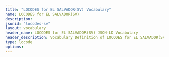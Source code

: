 ```yaml
---
title: "LOCODES for EL SALVADOR(SV) Vocabulary"
name: LOCODES for EL SALVADOR(SV) 
description: 
jsonid: "locodes-sv"
layout: vocabulary
header_name: LOCODES for EL SALVADOR(SV) JSON-LD Vocabulary
header_description: Vocabulary Definition of LOCODES for EL SALVADOR(SV) semantics in HTML format. JSON-LD format is available at [locodes-sv.jsonld](/vocabulary/locodes-sv.jsonld)
type: locode
options:
---
```

